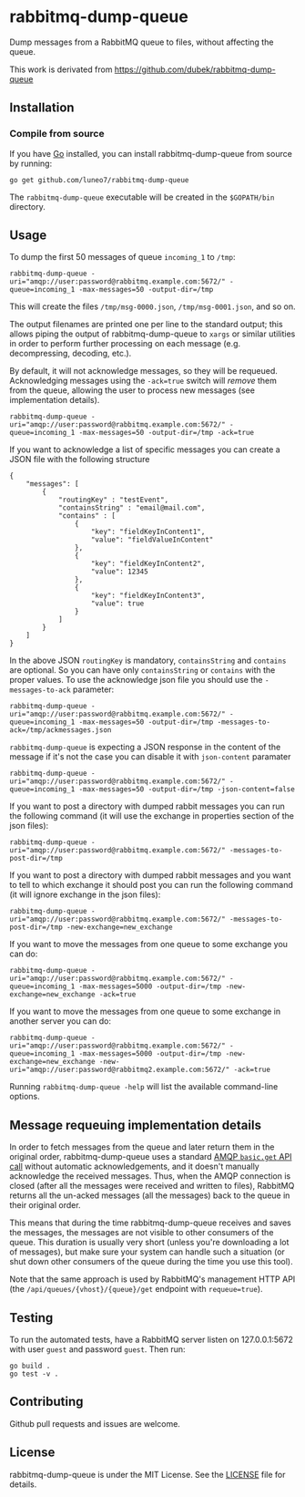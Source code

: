 # rabbitmq-dump-queue

Dump messages from a RabbitMQ queue to files, without affecting the queue.

This work is derivated from https://github.com/dubek/rabbitmq-dump-queue

## Installation

### Compile from source

If you have [Go](https://golang.org/doc/install) installed, you can install
rabbitmq-dump-queue from source by running:

```
go get github.com/luneo7/rabbitmq-dump-queue
```

The `rabbitmq-dump-queue` executable will be created in the `$GOPATH/bin`
directory.


## Usage

To dump the first 50 messages of queue `incoming_1` to `/tmp`:

    rabbitmq-dump-queue -uri="amqp://user:password@rabbitmq.example.com:5672/" -queue=incoming_1 -max-messages=50 -output-dir=/tmp

This will create the files `/tmp/msg-0000.json`, `/tmp/msg-0001.json`, and so on.

The output filenames are printed one per line to the standard output; this
allows piping the output of rabbitmq-dump-queue to `xargs` or similar utilities
in order to perform further processing on each message (e.g. decompressing,
decoding, etc.).

By default, it will not acknowledge messages, so they will be requeued.
Acknowledging messages using the `-ack=true` switch will *remove* them from the
queue, allowing the user to process new messages (see implementation details).

    rabbitmq-dump-queue -uri="amqp://user:password@rabbitmq.example.com:5672/" -queue=incoming_1 -max-messages=50 -output-dir=/tmp -ack=true

If you want to acknowledge a list of specific messages you can create a JSON file
with the following structure

    {
        "messages": [
            {
                "routingKey" : "testEvent",
                "containsString" : "email@mail.com",
                "contains" : [
                    {
                        "key": "fieldKeyInContent1",
                        "value": "fieldValueInContent"
                    },
                    {
                        "key": "fieldKeyInContent2",
                        "value": 12345
                    },
                    {
                        "key": "fieldKeyInContent3",
                        "value": true
                    }
                ]
            }
        ]
    }

In the above JSON `routingKey` is mandatory, `containsString` and `contains`
are optional. So you can have only `containsString` or `contains` with the
proper values. To use the acknowledge json file you should use the
`-messages-to-ack` parameter:

    rabbitmq-dump-queue -uri="amqp://user:password@rabbitmq.example.com:5672/" -queue=incoming_1 -max-messages=50 -output-dir=/tmp -messages-to-ack=/tmp/ackmessages.json


`rabbitmq-dump-queue` is expecting a JSON response in the content of the message
if it's not the case you can disable it with `json-content` paramater

    rabbitmq-dump-queue -uri="amqp://user:password@rabbitmq.example.com:5672/" -queue=incoming_1 -max-messages=50 -output-dir=/tmp -json-content=false


If you want to post a directory with dumped rabbit messages you can run the following command (it will use the exchange in properties section of the json files):

    rabbitmq-dump-queue -uri="amqp://user:password@rabbitmq.example.com:5672/" -messages-to-post-dir=/tmp 

If you want to post a directory with dumped rabbit messages and you want to tell to which exchange it should post you can run the following command (it will ignore exchange in the json files):

    rabbitmq-dump-queue -uri="amqp://user:password@rabbitmq.example.com:5672/" -messages-to-post-dir=/tmp -new-exchange=new_exchange 

If you want to move the messages from one queue to some exchange you can do:

    rabbitmq-dump-queue -uri="amqp://user:password@rabbitmq.example.com:5672/" -queue=incoming_1 -max-messages=5000 -output-dir=/tmp -new-exchange=new_exchange -ack=true


If you want to move the messages from one queue to some exchange in another server you can do:

    rabbitmq-dump-queue -uri="amqp://user:password@rabbitmq.example.com:5672/" -queue=incoming_1 -max-messages=5000 -output-dir=/tmp -new-exchange=new_exchange -new-uri="amqp://user:password@rabbitmq2.example.com:5672/" -ack=true

Running `rabbitmq-dump-queue -help` will list the available command-line
options.



## Message requeuing implementation details

In order to fetch messages from the queue and later return them in the original
order, rabbitmq-dump-queue uses a standard [AMQP `basic.get` API
call](https://www.rabbitmq.com/amqp-0-9-1-reference.html#basic.get) without
automatic acknowledgements, and it doesn't manually acknowledge the received
messages.  Thus, when the AMQP connection is closed (after all the messages
were received and written to files), RabbitMQ returns all the un-acked messages
(all the messages) back to the queue in their original order.

This means that during the time rabbitmq-dump-queue receives and saves the
messages, the messages are not visible to other consumers of the queue.  This
duration is usually very short (unless you're downloading a lot of messages),
but make sure your system can handle such a situation (or shut down other
consumers of the queue during the time you use this tool).

Note that the same approach is used by RabbitMQ's management HTTP API (the
`/api/queues/{vhost}/{queue}/get` endpoint with `requeue=true`).


## Testing

To run the automated tests, have a RabbitMQ server listen on 127.0.0.1:5672
with user `guest` and password `guest`.  Then run:

    go build .
    go test -v .


## Contributing

Github pull requests and issues are welcome.


## License

rabbitmq-dump-queue is under the MIT License. See the [LICENSE](LICENSE) file
for details.
